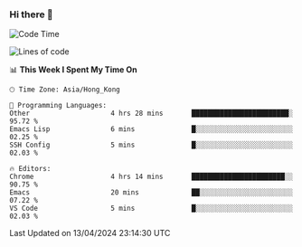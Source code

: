 ### Hi there 👋

<!--
**nicehiro/nicehiro** is a ✨ _special_ ✨ repository because its `README.md` (this file) appears on your GitHub profile.

Here are some ideas to get you started:

- 🔭 I’m currently working on ...
- 🌱 I’m currently learning ...
- 👯 I’m looking to collaborate on ...
- 🤔 I’m looking for help with ...
- 💬 Ask me about ...
- 📫 How to reach me: ...
- 😄 Pronouns: ...
- ⚡ Fun fact: ...
-->

<!--START_SECTION:waka-->
![Code Time](http://img.shields.io/badge/Code%20Time-304%20hrs%2035%20mins-blue)

![Lines of code](https://img.shields.io/badge/From%20Hello%20World%20I%27ve%20Written-2.6%20million%20lines%20of%20code-blue)

📊 **This Week I Spent My Time On** 

```text
🕑︎ Time Zone: Asia/Hong_Kong

💬 Programming Languages: 
Other                    4 hrs 28 mins       ████████████████████████░   95.72 % 
Emacs Lisp               6 mins              █░░░░░░░░░░░░░░░░░░░░░░░░   02.25 % 
SSH Config               5 mins              █░░░░░░░░░░░░░░░░░░░░░░░░   02.03 % 

🔥 Editors: 
Chrome                   4 hrs 14 mins       ███████████████████████░░   90.75 % 
Emacs                    20 mins             ██░░░░░░░░░░░░░░░░░░░░░░░   07.22 % 
VS Code                  5 mins              █░░░░░░░░░░░░░░░░░░░░░░░░   02.03 % 
```


 Last Updated on 13/04/2024 23:14:30 UTC
<!--END_SECTION:waka-->
